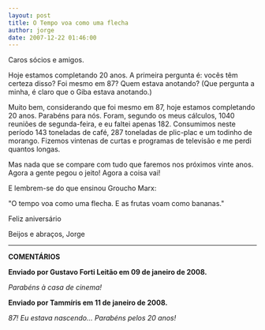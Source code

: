 ```yaml
---
layout: post
title: O Tempo voa como uma flecha
author: jorge
date: 2007-12-22 01:46:00
---
```

Caros sócios e amigos.

Hoje estamos completando 20 anos. A primeira pergunta é: vocês têm certeza disso? Foi mesmo em 87? Quem estava anotando? (Que pergunta a minha, é claro que o Giba estava anotando.)

Muito bem, considerando que foi mesmo em 87, hoje estamos completando 20 anos. Parabéns para nós. Foram, segundo os meus cálculos, 1040 reuniões de segunda-feira, e eu faltei apenas 182. Consumimos neste período 143 toneladas de café, 287 toneladas de plic-plac e um todinho de morango. Fizemos vintenas de curtas e programas de televisão e me perdi quantos longas.

Mas nada que se compare com tudo que faremos nos próximos vinte anos. Agora a gente pegou o jeito! Agora a coisa vai!

E lembrem-se do que ensinou Groucho Marx:

"O tempo voa como uma flecha. E as frutas voam como bananas."

Feliz aniversário

Beijos e abraços,
Jorge

- - -

**COMENTÁRIOS**

**Enviado por Gustavo Forti Leitão em 09 de janeiro de 2008.**

*Parabéns à casa de cinema!*

**Enviado por Tammíris em 11 de janeiro de 2008.**

*87! Eu estava nascendo... Parabéns pelos 20 anos!*
